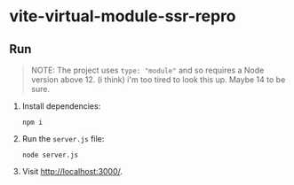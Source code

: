 # vite-virtual-module-ssr-repro

## Run

> NOTE: The project uses `type: "module"` and so requires a Node version above 12. (i think) i'm too tired to look this up. Maybe 14 to be sure.

1. Install dependencies:

   ```terminal
   npm i
   ```

2. Run the `server.js` file:

   ```terminal
   node server.js
   ```

3. Visit [http://localhost:3000/](http://localhost:3000/).
